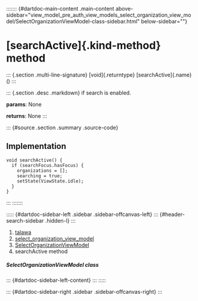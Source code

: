 ::::::: {#dartdoc-main-content .main-content above-sidebar="view_model_pre_auth_view_models_select_organization_view_model/SelectOrganizationViewModel-class-sidebar.html" below-sidebar=""}
<div>

# [searchActive]{.kind-method} method

</div>

::: {.section .multi-line-signature}
[void]{.returntype} [searchActive]{.name}()
:::

::: {.section .desc .markdown}
if search is enabled.

**params**: None

**returns**: None
:::

::: {#source .section .summary .source-code}
## Implementation

``` language-dart
void searchActive() {
  if (searchFocus.hasFocus) {
    organizations = [];
    searching = true;
    setState(ViewState.idle);
  }
}
```
:::
:::::::

::::: {#dartdoc-sidebar-left .sidebar .sidebar-offcanvas-left}
::: {#header-search-sidebar .hidden-l}
:::

1.  [talawa](../../index.html)
2.  [select_organization_view_model](../../view_model_pre_auth_view_models_select_organization_view_model/)
3.  [SelectOrganizationViewModel](../../view_model_pre_auth_view_models_select_organization_view_model/SelectOrganizationViewModel-class.html)
4.  searchActive method

##### SelectOrganizationViewModel class

::: {#dartdoc-sidebar-left-content}
:::
:::::

::: {#dartdoc-sidebar-right .sidebar .sidebar-offcanvas-right}
:::
